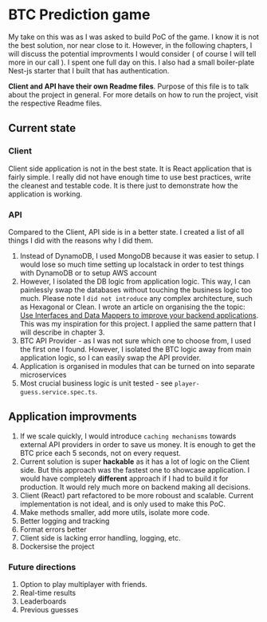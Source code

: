 # BTC Prediction game

My take on this was as I was asked to build PoC of the game. I know it is not the best solution, nor near close to it. However, in the following chapters, I will discuss the potential improvments I would consider ( of course I will tell more in our call ). I spent one full day on this. I also had a small boiler-plate Nest-js starter that I built that has authentication.

**Client and API have their own Readme files**. Purpose of this file is to talk about the project in general. For more details on how to run the project, visit the respective Readme files.

## Current state

### Client

Client side application is not in the best state. It is React application that is fairly simple. I really did not have enough time to use best practices, write the cleanest and testable code. It is there just to demonstrate how the application is working.

### API

Compared to the Client, API side is in a better state. I created a list of all things I did with the reasons why I did them.

1. Instead of DynamoDB, I used MongoDB because it was easier to setup. I would lose so much time setting up localstack in order to test things with DynamoDB or to setup AWS account
2. However, I isolated the DB logic from application logic. This way, I can painlessly swap the databases without touching the business logic too much. Please note I `did not introduce` any complex architecture, such as Hexagonal or Clean. I wrote an article on organising the the topic: [Use Interfaces and Data Mappers to improve your backend applications](https://medium.com/@ammce/use-interfaces-and-data-mappers-to-improve-your-backend-applications-5d6bd69ae061). This was my inspiration for this project. I applied the same pattern that I will describe in chapter 3.
3. BTC API Provider - as I was not sure which one to choose from, I used the first one I found. However, I isolated the BTC logic away from main application logic, so I can easily swap the API provider.
4. Application is organised in modules that can be turned on into separate microservices
5. Most crucial business logic is unit tested - see `player-guess.service.spec.ts`.

## Application improvments

1. If we scale quickly, I would introduce `caching mechanisms` towards external API providers in order to save us money. It is enough to get the BTC price each 5 seconds, not on every request.
2. Current solution is super **hackable** as it has a lot of logic on the Client side. But this approach was the fastest one to showcase application. I would have completely **different** approach if I had to build it for production. It would rely much more on backend making all decisions.
3. Client (React) part refactored to be more roboust and scalable. Current implementation is not ideal, and is only used to make this PoC.
4. Make methods smaller, add more utils, isolate more code.
5. Better logging and tracking
6. Format errors better
7. Client side is lacking error handling, logging, etc.
8. Dockersise the project

### Future directions

1. Option to play multiplayer with friends.
2. Real-time results
3. Leaderboards
4. Previous guesses
